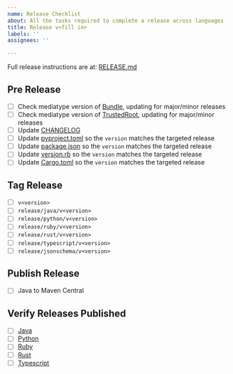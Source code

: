 ```yaml
---
name: Release Checklist
about: All the tasks required to complete a release across languages
title: Release v<fill in>
labels: ''
assignees: ''

---
```


Full release instructions are at: [RELEASE.md](/RELEASE.md)

## Pre Release
- [ ] Check mediatype version of [Bundle](/protos/sigstore_bundle.proto), updating for major/minor releases
- [ ] Check mediatype version of [TrustedRoot](/protos/sigstore_trustroot.proto), updating for major/minor releases
- [ ] Update [CHANGELOG](/CHANGELOG.md)
- [ ] Update [pyproject.toml](/gen/pb-python/pyproject.toml) so the `version` matches the targeted release
- [ ] Update [package.json](/gen/pb-typescript/package.json) so the `version` matches the targeted release
- [ ] Update [version.rb](/gen/pb-ruby/lib/sigstore_protobuf_specs/version.rb) so the `version` matches the targeted release
- [ ] Update [Cargo.toml](/gen/pb-rust/Cargo.toml) so the `version` matches the targeted release

## Tag Release
- [ ] `v<version>`
- [ ] `release/java/v<version>`
- [ ] `release/python/v<version>`
- [ ] `release/ruby/v<version>`
- [ ] `release/rust/v<version>`
- [ ] `release/typescript/v<version>`
- [ ] `release/jsonschema/v<version>`

## Publish Release
- [ ] Java to Maven Central

## Verify Releases Published
- [ ] [Java](https://central.sonatype.com/artifact/dev.sigstore/protobuf-specs/)
- [ ] [Python](https://pypi.org/project/sigstore-protobuf-specs/)
- [ ] [Ruby](https://rubygems.org/gems/sigstore_protobuf_specs)
- [ ] [Rust](https://crates.io/crates/sigstore_protobuf_specs)
- [ ] [Typescript](https://www.npmjs.com/package/@sigstore/protobuf-specs)
